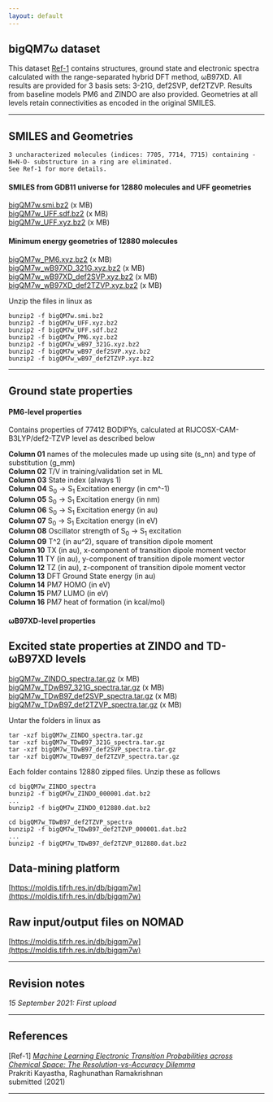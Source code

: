 ```yaml
---
layout: default
---
```


## bigQM7&omega; dataset

This dataset [Ref-1]() contains structures, ground state and electronic spectra calculated with the range-separated hybrid DFT method, &omega;B97XD. All results are provided for 3 basis sets: 3-21G, def2SVP, def2TZVP. Results from baseline models PM6 and ZINDO are also provided. Geometries at all levels retain connectivities as encoded in the original SMILES. 

***

## SMILES and Geometries

```
3 uncharacterized molecules (indices: 7705, 7714, 7715) containing -N=N-O- substructure in a ring are eliminated. 
See Ref-1 for more details. 

```

#### SMILES from GDB11 universe for 12880 molecules and UFF geometries
[bigQM7w.smi.bz2]() (x MB)     
[bigQM7w_UFF.sdf.bz2]() (x MB)     
[bigQM7w_UFF.xyz.bz2]() (x MB)      

#### Minimum energy geometries of 12880 molecules

[bigQM7w_PM6.xyz.bz2]() (x MB)     
[bigQM7w_wB97XD_321G.xyz.bz2]() (x MB)       
[bigQM7w_wB97XD_def2SVP.xyz.bz2]() (x MB)      
[bigQM7w_wB97XD_def2TZVP.xyz.bz2]() (x MB)      

Unzip the files in linux as
```
bunzip2 -f bigQM7w.smi.bz2
bunzip2 -f bigQM7w_UFF.xyz.bz2
bunzip2 -f bigQM7w_UFF.sdf.bz2
bunzip2 -f bigQM7w_PM6.xyz.bz2
bunzip2 -f bigQM7w_wB97_321G.xyz.bz2
bunzip2 -f bigQM7w_wB97_def2SVP.xyz.bz2
bunzip2 -f bigQM7w_wB97_def2TZVP.xyz.bz2
```

***

## Ground state properties 

#### PM6-level properties 

Contains properties of 77412 BODIPYs, calculated at RIJCOSX-CAM-B3LYP/def2-TZVP level as described below

**Column 01** names of the molecules made up using site (s_nn) and type of substitution (g_mm)     
**Column 02** T/V in training/validation set in ML       
**Column 03** State index (always 1)    
**Column 04** S<sub>0</sub>  → S<sub>1</sub>  Excitation energy (in cm^-1)    
**Column 05** S<sub>0</sub>  → S<sub>1</sub>  Excitation energy (in nm)     
**Column 06** S<sub>0</sub>  → S<sub>1</sub>  Excitation energy (in au)     
**Column 07** S<sub>0</sub>  → S<sub>1</sub>  Excitation energy (in eV)     
**Column 08** Oscillator strength of S<sub>0</sub>  → S<sub>1</sub>  excitation     
**Column 09** T^2 (in au^2), square of transition dipole moment     
**Column 10** TX (in au), x-component of transition dipole moment vector     
**Column 11** TY (in au), y-component of transition dipole moment vector     
**Column 12** TZ (in au), z-component of transition dipole moment vector      
**Column 13** DFT Ground State energy (in au)      
**Column 14** PM7 HOMO (in eV)       
**Column 15** PM7 LUMO (in eV)       
**Column 16** PM7 heat of formation (in kcal/mol)   

#### &omega;B97XD-level properties 


## Excited state properties at ZINDO and TD-&omega;B97XD levels

[bigQM7w_ZINDO_spectra.tar.gz]() (x MB)     
[bigQM7w_TDwB97_321G_spectra.tar.gz]() (x MB)       
[bigQM7w_TDwB97_def2SVP_spectra.tar.gz]() (x MB)      
[bigQM7w_TDwB97_def2TZVP_spectra.tar.gz]() (x MB)      

Untar the folders in linux as

```
tar -xzf bigQM7w_ZINDO_spectra.tar.gz     
tar -xzf bigQM7w_TDwB97_321G_spectra.tar.gz   
tar -xzf bigQM7w_TDwB97_def2SVP_spectra.tar.gz   
tar -xzf bigQM7w_TDwB97_def2TZVP_spectra.tar.gz 
```

Each folder contains 12880 zipped files. Unzip these as follows
```
cd bigQM7w_ZINDO_spectra
bunzip2 -f bigQM7w_ZINDO_000001.dat.bz2
...
bunzip2 -f bigQM7w_ZINDO_012880.dat.bz2
```

```
cd bigQM7w_TDwB97_def2TZVP_spectra
bunzip2 -f bigQM7w_TDwB97_def2TZVP_000001.dat.bz2
...
bunzip2 -f bigQM7w_TDwB97_def2TZVP_012880.dat.bz2
```
   

## Data-mining platform

[https://moldis.tifrh.res.in/db/bigqm7w](https://moldis.tifrh.res.in/db/bigqm7w)

## Raw input/output files on NOMAD

[https://moldis.tifrh.res.in/db/bigqm7w](https://moldis.tifrh.res.in/db/bigqm7w)


***

## Revision notes

_15 September 2021: First upload_

***

## References
[Ref-1] [_Machine Learning 
Electronic Transition Probabilities across Chemical Space:
The Resolution-vs-Accuracy Dilemma_](https://doi.org/10.1088/2632-2153/abe347)            
Prakriti Kayastha, Raghunathan Ramakrishnan     
submitted (2021)  

***

